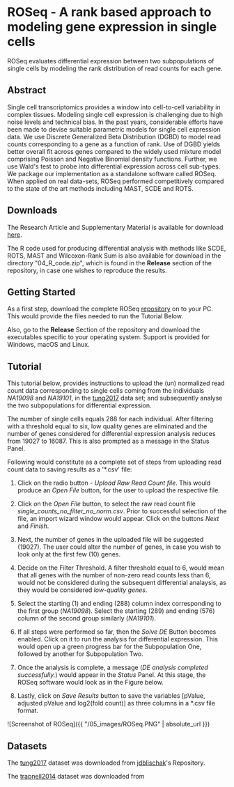# ROSeq - A rank based approach to modeling gene expression in single cells

ROSeq evaluates differential expression between two subpopulations of single cells by modeling the rank distribution of read counts for each gene. 

## Abstract

Single cell transcriptomics provides a window into cell-to-cell variability in complex tissues. Modeling single cell expression is challenging due to high noise levels and technical bias. In the past years, considerable efforts have been made to devise suitable parametric models for single cell expression data. We use Discrete Generalized Beta Distribution (DGBD) to model read counts corresponding to a gene as a function of rank. Use of DGBD yields better overall fit across genes compared to the widely used mixture model comprising Poisson and Negative Binomial density functions. Further, we use Wald's test to probe into differential expression across cell sub-types. We package our implementation as a standalone software called ROSeq. When applied on real data-sets, ROSeq performed competitively compared to the state of the art methods including MAST, SCDE and ROTS.

## Downloads

The Research Article and Supplementary Material is available for download [here](https://www.biorxiv.org/content/early/2018/07/22/374025).

The R code used for producing differential analysis with methods like SCDE, ROTS, MAST and Wilcoxon-Rank Sum is also available for download in the directory "04_R_code.zip", which is found in the **Release** section of the repository, in case one wishes to reproduce the results.

## Getting Started

As a first step, download the complete ROSeq [repository](https://github.com/malaalam/ROSeq) on to your PC. This would provide the files needed to run the Tutorial Below.

Also, go to the **Release** Section of the repository and download the executables specific to your operating system. Support is provided for Windows, macOS and Linux.

## Tutorial 

This tutorial below, provides instructions to upload the (un) normalized read count data corresponding to single cells coming from the individuals *NA19098* and *NA19101*, in the [tung2017](https://www.ncbi.nlm.nih.gov/pubmed/28045081) data set; and subsequently analyse the two subpopulations for differential expression. 

The number of single cells equals 288 for each individual. After filtering with a threshold equal to six, low quality genes are eliminated and the number of genes considered for differential expression analysis reduces from 19027 to 16087. This is also prompted as a message in the Status Panel. 

Following would constitute as a complete set of steps from uploading read count data to saving results as a '*.csv' file:

1. Click on the radio button - *Upload Raw Read Count file*. This would produce an *Open File* button, for the user to upload the respective file. 
    
2. Click on the *Open File* button, to select the raw read count file *single_counts_no_filter_no_norm.csv*. Prior to successful selection of the file, an import wizard window would appear. Click on the buttons *Next* and *Finish*.
    
3. Next, the number of genes in the uploaded file will be suggested (19027). The user could alter the number of genes, in case you wish to look only at the first few (10) genes.

4. Decide on the Filter Threshold. A filter threshold equal to 6, would mean that all genes with the number of non-zero read counts less than 6, would not be considered during the subsequent differential analaysis, as they would be considered *low-quality genes*.
    
5. Select the starting (1) and ending (288) column index corresponding to the first group (*NA19098*). Select the starting (289) and ending (576) column of the second group similarly (*NA19101*). 

6. If all steps were performed so far, then the *Solve DE* Button becomes enabled. Click on it to run the analysis for differential expression. This would open up a green progress bar for the Subpopulation One, followed by another for Subpopulation Two.
    
7. Once the analysis is complete, a message (*DE analysis completed successfully.*) would appear in the *Status* Panel. At this stage, the ROSeq software would look as in the Figure below.    

8. Lastly, click on *Save Results* button to save the variables [pValue, adjusted pValue and log2(fold count)] as three columns in a *.csv file format.

![Screenshot of ROSeq]({{ "/05_images/ROSeq.PNG" | absolute_url }})


## Datasets

The [tung2017](https://www.ncbi.nlm.nih.gov/pubmed/28045081) dataset was downloaded from [jdblischak](https://github.com/jdblischak/singleCellSeq)'s Repository. 

The [trapnell2014](http://www.nature.com/articles/nbt.2859) dataset was downloaded from 

